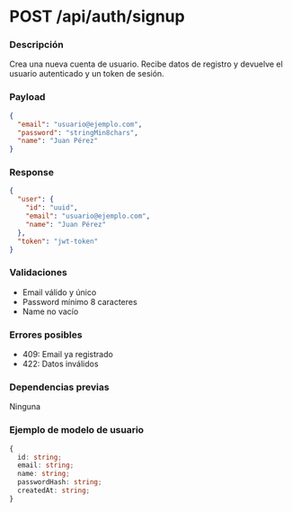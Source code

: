 # POST /api/auth/signup

### Descripción
Crea una nueva cuenta de usuario. Recibe datos de registro y devuelve el usuario autenticado y un token de sesión.

### Payload
```json
{
  "email": "usuario@ejemplo.com",
  "password": "stringMin8chars",
  "name": "Juan Pérez"
}
```

### Response
```json
{
  "user": {
    "id": "uuid",
    "email": "usuario@ejemplo.com",
    "name": "Juan Pérez"
  },
  "token": "jwt-token"
}
```

### Validaciones
- Email válido y único
- Password mínimo 8 caracteres
- Name no vacío

### Errores posibles
- 409: Email ya registrado
- 422: Datos inválidos

### Dependencias previas
Ninguna

### Ejemplo de modelo de usuario
```ts
{
  id: string;
  email: string;
  name: string;
  passwordHash: string;
  createdAt: string;
}
```

